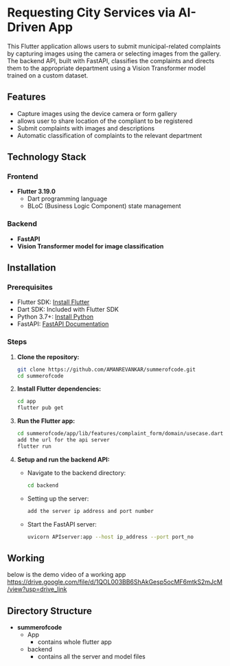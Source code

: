 # Requesting City Services via AI-Driven App

This Flutter application allows users to submit municipal-related complaints by capturing images using the camera or selecting images from the gallery. The backend API, built with FastAPI, classifies the complaints and directs them to the appropriate department using a Vision Transformer model trained on a custom dataset.

## Features

- Capture images using the device camera or form gallery
- allows user to share location of the compliant to be registered
- Submit complaints with images and descriptions
- Automatic classification of complaints to the relevant  department

## Technology Stack

### Frontend

- **Flutter 3.19.0**
  - Dart programming language
  - BLoC (Business Logic Component) state management

### Backend

- **FastAPI**
- **Vision Transformer model for image classification**

## Installation

### Prerequisites

- Flutter SDK: [Install Flutter](https://flutter.dev/docs/get-started/install)
- Dart SDK: Included with Flutter SDK
- Python 3.7+: [Install Python](https://www.python.org/downloads/)
- FastAPI: [FastAPI Documentation](https://fastapi.tiangolo.com/)

### Steps

1. **Clone the repository:**
    ```sh
    git clone https://github.com/AMANREVANKAR/summerofcode.git
    cd summerofcode
    ```

2. **Install Flutter dependencies:**
    ```sh
    cd app
    flutter pub get
    ```

3. **Run the Flutter app:**
    ```sh
    cd summerofcode/app/lib/features/complaint_form/domain/usecase.dart
    add the url for the api server
    flutter run
    ```


4. **Setup and run the backend API:**

    - Navigate to the backend directory:
      ```sh
      cd backend
      ```

    - Setting up the server:
      ```sh
      add the server ip address and port number
      ```

    - Start the FastAPI server:
      ```sh
      uvicorn APIserver:app --host ip_address --port port_no
      ```
## Working
  below is the demo video of a working app
  https://drive.google.com/file/d/1QOL003BB6ShAkGesp5ocMF6mtkS2mJcM/view?usp=drive_link      

## Directory Structure
- **summerofcode**
  - App
    - contains whole flutter app
  - backend
    - contains all the server and model files 


